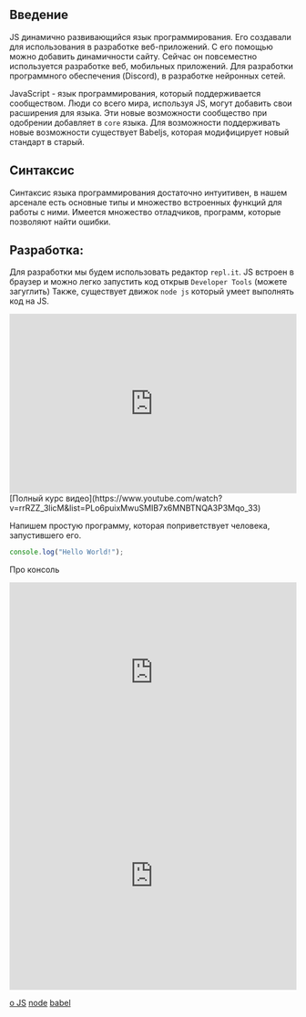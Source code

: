 ## Введение
JS динамично развивающийся язык программирования. Его создавали для использования в разработке веб-приложений. С его помощью можно добавить
динамичности сайту. Сейчас он повсеместно используется разработке веб, мобильных приложений. Для разработки программного обеспечения (Discord),
в разработке нейронных сетей.

JavaScript - язык программирования, который поддерживается сообществом. Люди со всего мира, используя JS, могут добавить свои
расширения для языка. Эти новые возможности сообщество при одобрении добавляет в `core` языка.
Для возможности поддерживать новые возможности существует Babeljs, которая модифицирует новый стандарт в старый.

## Синтаксис
Синтаксис языка программирования достаточно интуитивен, в нашем арсенале есть основные типы и множество встроенных функций
для работы с ними. Имеется множество отладчиков, программ, которые позволяют найти ошибки.

## Разработка:
Для разработки мы будем использовать редактор `repl.it`. JS встроен в браузер и можно легко запустить код открыв `Developer Tools` (можете загуглить)
Также, существует движок `node js` который умеет выполнять код на JS.

<iframe width="100%" height="315" src="https://www.youtube.com/embed/rrRZZ_3licM" frameborder="0" allow="accelerometer; autoplay; encrypted-media; gyroscope; picture-in-picture" allowfullscreen></iframe>
[Полный курс видео](https://www.youtube.com/watch?v=rrRZZ_3licM&list=PLo6puixMwuSMIB7x6MNBTNQA3P3Mqo_33)

Напишем простую программу, которая поприветствует человека, запустившего его.

```js
console.log("Hello World!");
```

Про консоль
<iframe width="100%" height="315" src="https://www.youtube.com/embed/L8CDt1J3DAw" frameborder="0" allow="accelerometer; autoplay; encrypted-media; gyroscope; picture-in-picture" allowfullscreen></iframe>

<iframe height="400px" width="100%" src="https://repl.it/repls/DoubleHighlevelBootstrapping?lite=true" scrolling="no" frameborder="no" allowtransparency="true" allowfullscreen="true" sandbox="allow-forms allow-pointer-lock allow-popups allow-same-origin allow-scripts allow-modals"></iframe>

[о JS](https://learn.javascript.ru/intro)
[node](https://nodejs.dev/)
[babel](https://babeljs.io/)